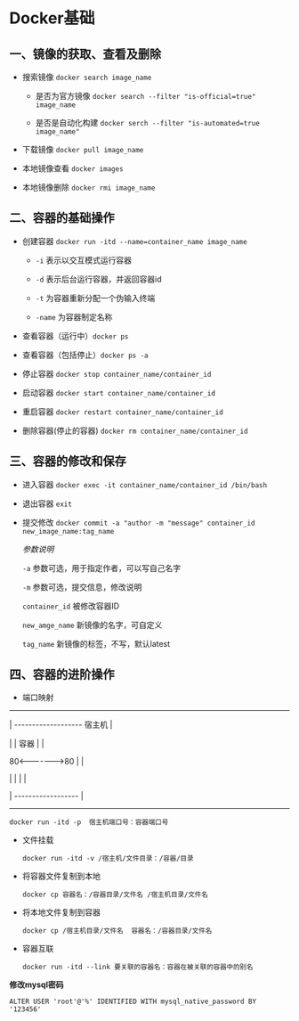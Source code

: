 # Docker基础

## 一、镜像的获取、查看及删除

- 搜索镜像 `docker search image_name`
  
  - 是否为官方镜像 `docker search --filter "is-official=true" image_name`
  
  - 是否是自动化构建 `docker serch --filter "is-automated=true image_name"`

- 下载镜像 `docker pull image_name`

- 本地镜像查看 `docker images`

- 本地镜像删除 `docker rmi image_name`

## 二、容器的基础操作

- 创建容器 `docker run -itd --name=container_name image_name`
  
  - `-i` 表示以交互模式运行容器
  
  - `-d` 表示后台运行容器，并返回容器id
  
  - `-t` 为容器重新分配一个伪输入终端
  
  - `-name` 为容器制定名称

- 查看容器（运行中）`docker ps `

- 查看容器（包括停止）`docker ps -a`

- 停止容器 `docker stop container_name/container_id`

- 启动容器 `docker start container_name/container_id`

- 重启容器 `docker restart container_name/container_id`

- 删除容器(停止的容器) `docker rm container_name/container_id`

## 三、容器的修改和保存

- 进入容器 `docker exec -it container_name/container_id /bin/bash`

- 退出容器 `exit`

- 提交修改 `docker commit -a "author -m "message" container_id new_image_name:tag_name`
  
   *参数说明*
  
  `-a` 参数可选，用于指定作者，可以写自己名字
  
  `-m` 参数可选，提交信息，修改说明
  
  `container_id` 被修改容器ID
  
  `new_amge_name` 新镜像的名字，可自定义
  
  `tag_name` 新镜像的标签，不写，默认latest

## 四、容器的进阶操作

- 端口映射

-----------------------------------------------------------------------

|                 -------------------                                                   宿主机       |

|               |        容器       |                                                                    |

80<------->80                    |                                                                    |

|                |                      |                                                                    |

|                  ------------------                                                                      |

---

`docker run -itd -p  宿主机端口号：容器端口号`

- 文件挂载
  
  `docker run -itd -v /宿主机/文件目录：/容器/目录`

- 将容器文件复制到本地
  
  `docker cp 容器名：/容器目录/文件名 /宿主机目录/文件名 `

- 将本地文件复制到容器
  
  `docker cp /宿主机目录/文件名  容器名：/容器目录/文件名`

- 容器互联
  
  `docker run -itd --link 要关联的容器名：容器在被关联的容器中的别名`

**修改mysql密码**

`ALTER USER 'root'@'%' IDENTIFIED WITH mysql_native_password BY '123456'`

